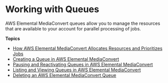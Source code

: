 # Working with Queues<a name="working-with-queues"></a>

AWS Elemental MediaConvert queues allow you to manage the resources that are available to your account for parallel processing of jobs\. 

**Topics**
+ [How AWS Elemental MediaConvert Allocates Resources and Prioritizes Jobs](about-resource-allocation-and-job-prioritization.md)
+ [Creating a Queue in AWS Elemental MediaConvert](creating-queues.md)
+ [Pausing and Reactivating Queues in AWS Elemental MediaConvert](updating-queue-status.md)
+ [Listing and Viewing Queues in AWS Elemental MediaConvert](listing-queues.md)
+ [Deleting an AWS Elemental MediaConvert Queue](deleting-a-queue.md)